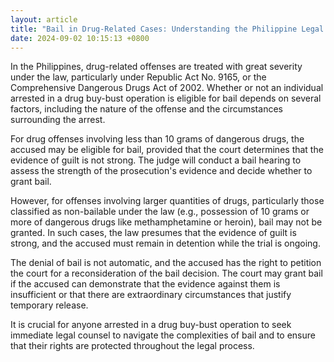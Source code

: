 ```yaml
---
layout: article
title: "Bail in Drug-Related Cases: Understanding the Philippine Legal Perspective"
date: 2024-09-02 10:15:13 +0800
---
```


<p>In the Philippines, drug-related offenses are treated with great severity under the law, particularly under Republic Act No. 9165, or the Comprehensive Dangerous Drugs Act of 2002. Whether or not an individual arrested in a drug buy-bust operation is eligible for bail depends on several factors, including the nature of the offense and the circumstances surrounding the arrest.</p><p>For drug offenses involving less than 10 grams of dangerous drugs, the accused may be eligible for bail, provided that the court determines that the evidence of guilt is not strong. The judge will conduct a bail hearing to assess the strength of the prosecution's evidence and decide whether to grant bail.</p><p>However, for offenses involving larger quantities of drugs, particularly those classified as non-bailable under the law (e.g., possession of 10 grams or more of dangerous drugs like methamphetamine or heroin), bail may not be granted. In such cases, the law presumes that the evidence of guilt is strong, and the accused must remain in detention while the trial is ongoing.</p><p>The denial of bail is not automatic, and the accused has the right to petition the court for a reconsideration of the bail decision. The court may grant bail if the accused can demonstrate that the evidence against them is insufficient or that there are extraordinary circumstances that justify temporary release.</p><p>It is crucial for anyone arrested in a drug buy-bust operation to seek immediate legal counsel to navigate the complexities of bail and to ensure that their rights are protected throughout the legal process.</p>